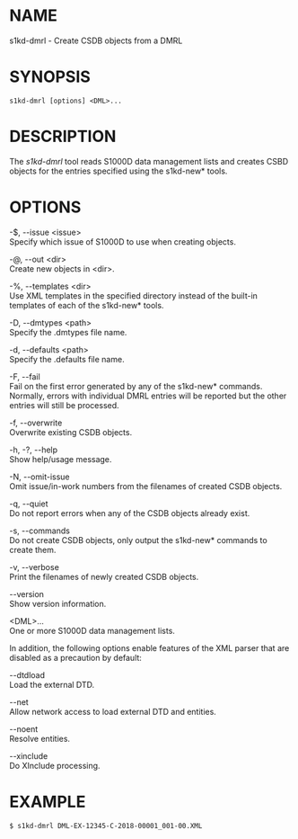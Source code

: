 NAME
====

s1kd-dmrl - Create CSDB objects from a DMRL

SYNOPSIS
========

    s1kd-dmrl [options] <DML>...

DESCRIPTION
===========

The *s1kd-dmrl* tool reads S1000D data management lists and creates CSBD
objects for the entries specified using the s1kd-new\* tools.

OPTIONS
=======

-$, --issue &lt;issue&gt;  
Specify which issue of S1000D to use when creating objects.

-@, --out &lt;dir&gt;  
Create new objects in &lt;dir&gt;.

-%, --templates &lt;dir&gt;  
Use XML templates in the specified directory instead of the built-in
templates of each of the s1kd-new\* tools.

-D, --dmtypes &lt;path&gt;  
Specify the .dmtypes file name.

-d, --defaults &lt;path&gt;  
Specify the .defaults file name.

-F, --fail  
Fail on the first error generated by any of the s1kd-new\* commands.
Normally, errors with individual DMRL entries will be reported but the
other entries will still be processed.

-f, --overwrite  
Overwrite existing CSDB objects.

-h, -?, --help  
Show help/usage message.

-N, --omit-issue  
Omit issue/in-work numbers from the filenames of created CSDB objects.

-q, --quiet  
Do not report errors when any of the CSDB objects already exist.

-s, --commands  
Do not create CSDB objects, only output the s1kd-new\* commands to
create them.

-v, --verbose  
Print the filenames of newly created CSDB objects.

--version  
Show version information.

&lt;DML&gt;...  
One or more S1000D data management lists.

In addition, the following options enable features of the XML parser
that are disabled as a precaution by default:

--dtdload  
Load the external DTD.

--net  
Allow network access to load external DTD and entities.

--noent  
Resolve entities.

--xinclude  
Do XInclude processing.

EXAMPLE
=======

    $ s1kd-dmrl DML-EX-12345-C-2018-00001_001-00.XML
